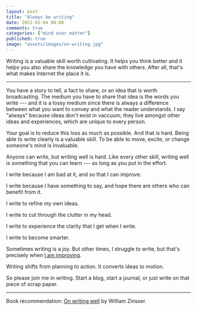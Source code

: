 ```yaml
---
layout: post
title: "Always be writing"
date: 2021-02-04 00:00
comments: true
categories: ["mind over matter"]
published: true
image: "assets/images/on-writing.jpg"
---
```

Writing is a valuable skill worth cultivating. It helps you think better and it helps you 
also share the knowledge you have with others. After all, that's what makes Internet the place it is.

---
You have a story to tell, a fact to share, or an idea that is worth broadcasting.
The medium you have to share that idea is the words you write --- and it is a lossy medium since there is always
a difference between what you want to convey and what the reader understands.
I say "always" because ideas don't exist in vaccuum; they live amongst other ideas and 
experiences, which are unique to every person.

Your goal is to reduce this loss as much as possible. And that is hard.
Being able to write clearly is a valuable skill. 
To be able to move, excite, or change someone's mind is invaluable.

Anyone can write, but writing well is hard.
Like every other skill, writing well is something that you can learn --- as long as you put in the effort.

I write because I am bad at it, and so that I can improve.

I write because I have something to say, and hope there are others who can benefit from it.

I write to refine my own ideas. 

I write to cut through the clutter in my head.

I write to experience the clarity that I get when I write. 

I write to become smarter.

Sometimes writing is a joy. But other times, I struggle to write, but that's precisely when [I am improving](/deliberate-practice).

Writing shifts from planning to action. It converts ideas to motion.

So please join me in writing. Start a blog, start a journal, or just write on that piece of scrap paper.

---
Book recommendation: [On writing well](https://amzn.to/3tnYaMp) by William Zinsser.